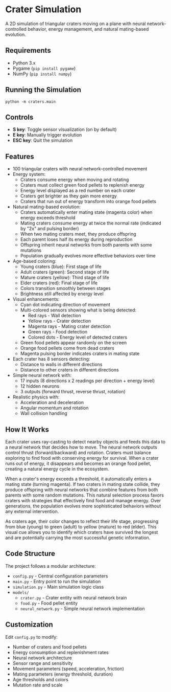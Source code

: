 # Crater Simulation

A 2D simulation of triangular craters moving on a plane with neural network-controlled behavior, energy management, and natural mating-based evolution.

## Requirements
- Python 3.x
- Pygame (`pip install pygame`)
- NumPy (`pip install numpy`)

## Running the Simulation
```
python -m craters.main
```

## Controls
- **S key**: Toggle sensor visualization (on by default)
- **E key**: Manually trigger evolution
- **ESC key**: Quit the simulation

## Features
- 100 triangular craters with neural network-controlled movement
- Energy system:
  - Craters consume energy when moving and rotating
  - Craters must collect green food pellets to replenish energy
  - Energy level displayed as a red number on each crater
  - Craters get brighter as they gain more energy
  - Craters that run out of energy transform into orange food pellets
- Natural mating-based evolution:
  - Craters automatically enter mating state (magenta color) when energy exceeds threshold
  - Mating craters consume energy at twice the normal rate (indicated by "2x" and pulsing border)
  - When two mating craters meet, they produce offspring
  - Each parent loses half its energy during reproduction
  - Offspring inherit neural networks from both parents with some mutations
  - Population gradually evolves more effective behaviors over time
- Age-based coloring:
  - Young craters (blue): First stage of life
  - Adult craters (green): Second stage of life
  - Mature craters (yellow): Third stage of life 
  - Elder craters (red): Final stage of life
  - Colors transition smoothly between stages
  - Brightness still affected by energy level
- Visual enhancements:
  - Cyan dot indicating direction of movement
  - Multi-colored sensors showing what is being detected:
    - Red rays - Wall detection
    - Yellow rays - Crater detection
    - Magenta rays - Mating crater detection
    - Green rays - Food detection
    - Colored dots - Energy level of detected craters
  - Green food pellets appear randomly on the screen
  - Orange food pellets come from dead craters
  - Magenta pulsing border indicates craters in mating state
- Each crater has 8 sensors detecting:
  - Distance to walls in different directions
  - Distance to other craters in different directions
- Simple neural network with:
  - 17 inputs (8 directions x 2 readings per direction + energy level)
  - 12 hidden neurons
  - 3 outputs (forward thrust, reverse thrust, rotation)
- Realistic physics with:
  - Acceleration and deceleration
  - Angular momentum and rotation
  - Wall collision handling

## How It Works
Each crater uses ray-casting to detect nearby objects and feeds this data to a neural network that decides how to move. The neural network outputs control thrust (forward/backward) and rotation. Craters must balance exploring to find food with conserving energy for survival. When a crater runs out of energy, it disappears and becomes an orange food pellet, creating a natural energy cycle in the ecosystem.

When a crater's energy exceeds a threshold, it automatically enters a mating state (turning magenta). If two craters in mating state collide, they produce offspring with neural networks that combine features from both parents with some random mutations. This natural selection process favors craters with strategies that effectively find food and manage energy. Over generations, the population evolves more sophisticated behaviors without any external intervention.

As craters age, their color changes to reflect their life stage, progressing from blue (young) to green (adult) to yellow (mature) to red (elder). This visual cue allows you to identify which craters have survived the longest and are potentially carrying the most successful genetic information.

## Code Structure
The project follows a modular architecture:
- `config.py` - Central configuration parameters
- `main.py` - Entry point to run the simulation
- `simulation.py` - Main simulation logic class
- `models/`
  - `crater.py` - Crater entity with neural network brain
  - `food.py` - Food pellet entity
  - `neural_network.py` - Simple neural network implementation

## Customization
Edit `config.py` to modify:
- Number of craters and food pellets
- Energy consumption and replenishment rates
- Neural network architecture
- Sensor range and sensitivity
- Movement parameters (speed, acceleration, friction)
- Mating parameters (energy threshold, duration)
- Age thresholds and colors
- Mutation rate and scale

